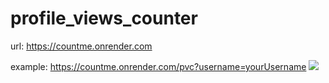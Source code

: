 # profile_views_counter

url: https://countme.onrender.com

example: https://countme.onrender.com/pvc?username=yourUsername
![](https://countme.onrender.com/pvcb?username=pvc_repo)
